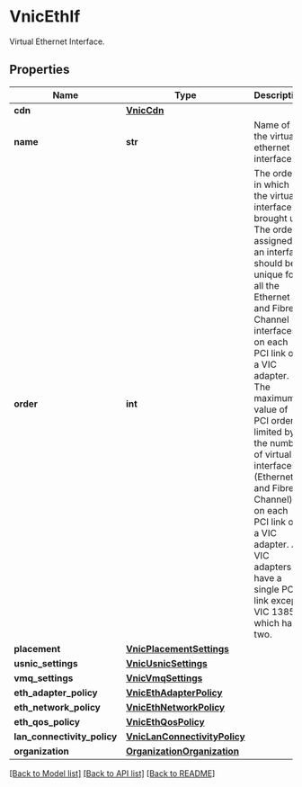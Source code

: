 # VnicEthIf

Virtual Ethernet Interface. 
## Properties
Name | Type | Description | Notes
------------ | ------------- | ------------- | -------------
**cdn** | [**VnicCdn**](VnicCdn.md) |  | [optional] 
**name** | **str** | Name of the virtual ethernet interface.   | [optional] 
**order** | **int** | The order in which the virtual interface is brought up. The order assigned to an interface should be unique for all the Ethernet and Fibre-Channel interfaces on each PCI link on a VIC adapter. The maximum value of PCI order is limited by the number of virtual interfaces (Ethernet and Fibre-Channel) on each PCI link on a VIC adapter. All VIC adapters have a single PCI link except VIC 1385 which has two.   | [optional] 
**placement** | [**VnicPlacementSettings**](VnicPlacementSettings.md) |  | [optional] 
**usnic_settings** | [**VnicUsnicSettings**](VnicUsnicSettings.md) |  | [optional] 
**vmq_settings** | [**VnicVmqSettings**](VnicVmqSettings.md) |  | [optional] 
**eth_adapter_policy** | [**VnicEthAdapterPolicy**](.md) |  | [optional] 
**eth_network_policy** | [**VnicEthNetworkPolicy**](.md) |  | [optional] 
**eth_qos_policy** | [**VnicEthQosPolicy**](.md) |  | [optional] 
**lan_connectivity_policy** | [**VnicLanConnectivityPolicy**](.md) |  | [optional] 
**organization** | [**OrganizationOrganization**](.md) |  | [optional] 

[[Back to Model list]](../README.md#documentation-for-models) [[Back to API list]](../README.md#documentation-for-api-endpoints) [[Back to README]](../README.md)


